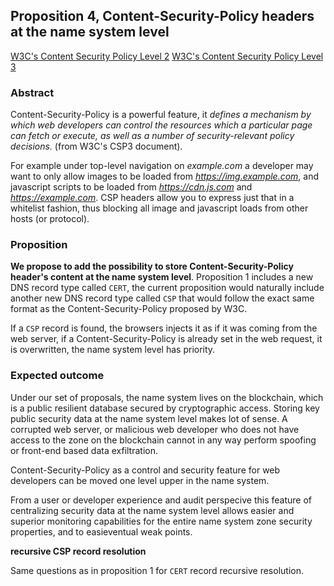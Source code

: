 ## Proposition 4, Content-Security-Policy headers at the name system level

[W3C's Content Security Policy Level 2](https://www.w3.org/TR/CSP2/)
[W3C's Content Security Policy Level 3](https://www.w3.org/TR/CSP3/)

### Abstract

Content-Security-Policy is a powerful feature, it *defines a mechanism by which web developers can control the resources which a particular page can fetch or execute, as well as a number of security-relevant policy decisions.* (from W3C's CSP3 document).

For example under top-level navigation on *example.com* a developer may want to only allow images to be loaded from *https://img.example.com*, and javascript scripts to be loaded from *https://cdn.js.com* and *https://example.com*. CSP headers allow you to express just that in a whitelist fashion, thus blocking all image and javascript loads from other hosts (or protocol).

### Proposition

**We propose to add the possibility to store Content-Security-Policy header's content at the name system level**. Proposition 1 includes a new DNS record type called `CERT`, the current proposition would naturally include another new DNS record type called `CSP` that would follow the exact same format as the Content-Security-Policy proposed by W3C.

If a `CSP` record is found, the browsers injects it as if it was coming from the web server, if a Content-Security-Policy is already set in the web request, it is overwritten, the name system level has priority. 

### Expected outcome

Under our set of proposals, the name system lives on the blockchain, which is a public resilient database secured by cryptographic access. Storing key public security data at the name system level makes lot of sense. A corrupted web server, or malicious web developer who does not have access to the zone on the blockchain cannot in any way perform spoofing or front-end based data exfiltration.

Content-Security-Policy as a control and security feature for web developers can be moved one level upper in the name system.

From a user or developer experience and audit perspecive this feature of centralizing security data at the name system level allows easier and superior monitoring capabilities for the entire name system zone security properties, and to easieventual weak points.

**recursive CSP record resolution**

Same questions as in proposition 1 for `CERT` record recursive resolution.
